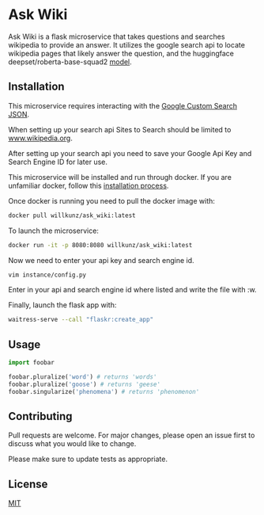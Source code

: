 # Ask Wiki

Ask Wiki is a flask microservice that takes questions and searches wikipedia to provide an answer.  It utilizes the google search api to locate wikipedia pages that likely answer the question, and the huggingface deepset/roberta-base-squad2 [model](https://huggingface.co/deepset/roberta-base-squad2).

## Installation

This microservice requires interacting with the [Google Custom Search JSON](https://developers.google.com/custom-search/v1/overview).

When setting up your search api Sites to Search should be limited to www.wikipedia.org.

After setting up your search api you need to save your Google Api Key and Search Engine ID for later use.

This microservice will be installed and run through docker.  If you are unfamiliar docker, follow this [installation process](https://docs.docker.com/get-docker/).

Once docker is running you need to pull the docker image with:
```bash
docker pull willkunz/ask_wiki:latest
```

To launch the microservice:

```bash
docker run -it -p 8080:8080 willkunz/ask_wiki:latest
```

Now we need to enter your api key and search engine id.

```bash
vim instance/config.py
```

Enter in your api and search engine id where listed and write the file with :w.

Finally, launch the flask app with:
```bash
waitress-serve --call "flaskr:create_app"
```

## Usage

```python
import foobar

foobar.pluralize('word') # returns 'words'
foobar.pluralize('goose') # returns 'geese'
foobar.singularize('phenomena') # returns 'phenomenon'
```

## Contributing
Pull requests are welcome. For major changes, please open an issue first to discuss what you would like to change.

Please make sure to update tests as appropriate.

## License
[MIT](https://choosealicense.com/licenses/mit/)
